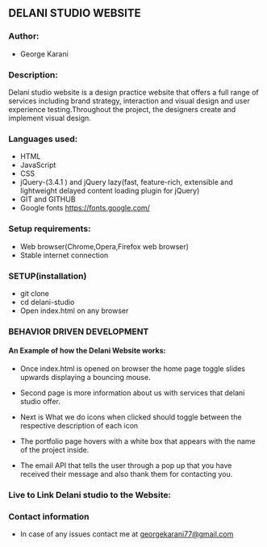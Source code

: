 ## DELANI STUDIO WEBSITE

### Author:
* George Karani


### Description:
Delani studio website is a design practice website that offers a full range of services including brand strategy, interaction and visual design and user experience testing.Throughout the project, the designers create and implement visual design.

### Languages used:
* HTML
* JavaScript
* CSS
* jQuery-(3.4.1 ) and jQuery lazy(fast, feature-rich, extensible and lightweight delayed content loading plugin for jQuery)
* GIT and GITHUB
* Google fonts https://fonts.google.com/

### Setup requirements:
* Web browser(Chrome,Opera,Firefox web browser)
* Stable internet connection

### SETUP(installation)
* git clone 
* cd delani-studio
* Open index.html on any browser

### BEHAVIOR DRIVEN DEVELOPMENT
#### An Example of how the Delani Website works:
* Once index.html is opened on browser the home page toggle slides upwards displaying a bouncing mouse.

* Second page is more information about us with services that delani studio offer.

* Next is What we do icons when clicked should toggle between the respective description of each icon

* The portfolio page hovers with a white box that appears with the name of the project inside.

* The email API that tells the user through a pop up that you have received their message and also thank them for contacting you.


### Live to Link Delani studio to the Website:



### Contact information
* In case of any issues contact me at georgekarani77@gmail.com

